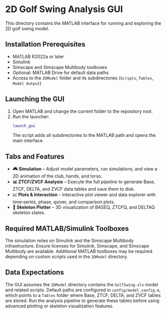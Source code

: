 # 2D Golf Swing Analysis GUI

This directory contains the MATLAB interface for running and exploring the 2D golf swing model.

## Installation Prerequisites

- MATLAB R2022a or later
- Simulink
- Simscape and Simscape Multibody toolboxes
- Optional: MATLAB Drive for default data paths
- Access to the `2DModel` folder and its subdirectories (`Scripts`, `Tables`, `Model Output`)

## Launching the GUI

1. Open MATLAB and change the current folder to the repository root.
2. Run the launcher:
   ```matlab
   launch_gui
   ```
   The script adds all subdirectories to the MATLAB path and opens the main interface.

## Tabs and Features

- **🎮 Simulation** – Adjust model parameters, run simulations, and view a 2D animation of the club, hands, and torso.
- **📊 ZTCF/ZVCF Analysis** – Execute the full pipeline to generate Base, ZTCF, DELTA, and ZVCF data tables and save them to disk.
- **📈 Plots & Interaction** – Interactive plot viewer and data explorer with time‑series, phase, quiver, and comparison plots.
- **🦴 Skeleton Plotter** – 3D visualization of BASEQ, ZTCFQ, and DELTAQ skeleton states.

## Required MATLAB/Simulink Toolboxes

The simulation relies on Simulink and the Simscape Multibody infrastructure. Ensure licenses for Simulink, Simscape, and Simscape Multibody are available. Additional MATLAB toolboxes may be required depending on custom scripts used in the `2DModel` directory.

## Data Expectations

The GUI assumes the `2DModel` directory contains the `GolfSwing.slx` model and related scripts. Default paths are configured in `config/model_config.m`, which points to a `Tables` folder where Base, ZTCF, DELTA, and ZVCF tables are stored. Run the analysis pipeline to generate these tables before using advanced plotting or skeleton visualization features.

